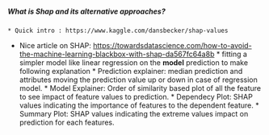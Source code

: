 ##### What is Shap and its alternative approaches?
    * Quick intro : https://www.kaggle.com/dansbecker/shap-values

* Nice article on SHAP: https://towardsdatascience.com/how-to-avoid-the-machine-learning-blackbox-with-shap-da567fc64a8b
      * fitting a simpler model like linear regression on the **model** prediction to make following explanation
            * Prediction explainer: median prediction and attributes moving the prediction value up or down in case of regression model.
            * Model Explainer: Order of similarity based plot of all the feature to see impact of feature values to prediction.
            * Dependecy Plot:  SHAP values indicating the importance of features to the dependent feature.
            * Summary Plot: SHAP values indicating the extreme values impact on prediction for each features.
